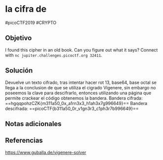 # la cifra de
#picoCTF2019 #CRYPTO 
## Objetivo
I found this cipher in an old book. Can you figure out what it says? Connect with `nc jupiter.challenges.picoctf.org 32411`.
## Solución
Devuelve un texto cifrado, tras intentar hacer rot 13, base64, base octal se llega a la conclusion de que se utiliza el cigrado Vigenere, sin embargo no poseemos la clave para descifrarlo, entonces utilizando una página que permite crackear el código obtenemos la bandera.
Bandera cifrada:
==hgqqpohzCZK{m311a50_0x_a1rn3x3_h1ah3x7g996649}==
Bandera descifrada:
==picoCTF{b311a50_0r_v1gn3r3_c1ph3r7b996649}==

## Notas adicionales

## Referencias
https://www.guballa.de/vigenere-solver
